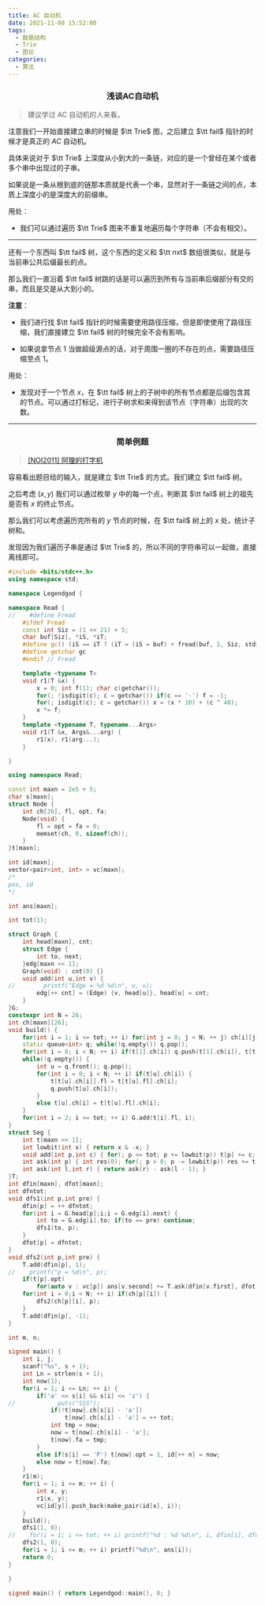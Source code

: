```yaml
---
title: AC 自动机
date: 2021-11-08 15:52:00
tags: 
  - 数据结构
  - Trie
  - 图论
categories: 
  - 算法
---
```


<h3><center>浅谈AC自动机</center></h3>

> 建议学过 AC 自动机的人来看。

注意我们一开始直接建立串的时候是 $\tt Trie$ 图，之后建立 $\tt fail$ 指针的时候才是真正的 $AC$ 自动机。

具体来说对于 $\tt Trie$ 上深度从小到大的一条链，对应的是一个曾经在某个或者多个串中出现过的子串。

如果说是一条从根到底的链那本质就是代表一个串，显然对于一条链之间的点，本质上深度小的是深度大的前缀串。

用处：

- 我们可以通过遍历 $\tt Trie$ 图来不重复地遍历每个字符串（不会有相交）。

---

还有一个东西叫 $\tt fail$ 树，这个东西的定义和 $\tt nxt$ 数组很类似，就是与当前串公共后缀最长的点。

那么我们一直沿着 $\tt fail$ 树跳的话是可以遍历到所有与当前串后缀部分有交的串，而且是交是从大到小的。

**注意**：

- 我们进行找 $\tt fail$ 指针的时候需要使用路径压缩，但是即使使用了路径压缩，我们直接建立 $\tt fail$ 树的时候完全不会有影响。

- 如果说拿节点 $1$ 当做超级源点的话，对于周围一圈的不存在的点，需要路径压缩至点 $1$。

用处：

- 发现对于一个节点 $x$，在 $\tt fail$ 树上的子树中的所有节点都是后缀包含其的节点。可以通过打标记，进行子树求和来得到该节点（字符串）出现的次数。

----

<h3><center>简单例题</center></h3>

> [[NOI2011] 阿狸的打字机](https://www.luogu.com.cn/problem/P2414)

容易看出题目给的输入，就是建立 $\tt Trie$ 的方式。我们建立 $\tt fail$ 树。

之后考虑 $(x, y)$ 我们可以通过枚举 $y$ 中的每一个点，判断其 $\tt fail$ 树上的祖先是否有 $x$ 的终止节点。

那么我们可以考虑遍历完所有的 $y$ 节点的时候，在 $\tt fail$ 树上的 $x$ 处，统计子树和。

发现因为我们遍历子串是通过 $\tt Trie$ 的，所以不同的字符串可以一起做，直接离线即可。

```cpp
#include <bits/stdc++.h>
using namespace std;

namespace Legendgod {

namespace Read {
//    #define Fread
    #ifdef Fread
    const int Siz = (1 << 21) + 5;
    char buf[Siz], *iS, *iT;
    #define gc() (iS == iT ? (iT = (iS = buf) + fread(buf, 1, Siz, stdin), iT == iS ? EOF : *iS ++ ) : *iS ++)
    #define getchar gc
    #endif // Fread

    template <typename T>
    void r1(T &x) {
        x = 0; int f(1); char c(getchar());
        for(; !isdigit(c); c = getchar()) if(c == '-') f = -1;
        for(; isdigit(c); c = getchar()) x = (x * 10) + (c ^ 48);
        x *= f;
    }
    template <typename T, typename...Args>
    void r1(T &x, Args&...arg) {
        r1(x), r1(arg...);
    }

}

using namespace Read;

const int maxn = 2e5 + 5;
char s[maxn];
struct Node {
    int ch[26], fl, opt, fa;
    Node(void) {
        fl = opt = fa = 0;
        memset(ch, 0, sizeof(ch));
    }
}t[maxn];

int id[maxn];
vector<pair<int, int> > vc[maxn];
/*
pos, id
*/

int ans[maxn];

int tot(1);

struct Graph {
    int head[maxn], cnt;
    struct Edge {
        int to, next;
    }edg[maxn << 1];
    Graph(void) : cnt(0) {}
    void add(int u,int v) {
//        printf("Edge = %d %d\n", u, v);
        edg[++ cnt] = (Edge) {v, head[u]}, head[u] = cnt;
    }
}G;
constexpr int N = 26;
int ch[maxn][26];
void build() {
    for(int i = 1; i <= tot; ++ i) for(int j = 0; j < N; ++ j) ch[i][j] = t[i].ch[j];
    static queue<int> q; while(!q.empty()) q.pop();
    for(int i = 0; i < N; ++ i) if(t[1].ch[i]) q.push(t[1].ch[i]), t[t[1].ch[i]].fl = 1; else t[1].ch[i] = 1;
    while(!q.empty()) {
        int u = q.front(); q.pop();
        for(int i = 0; i < N; ++ i) if(t[u].ch[i]) {
            t[t[u].ch[i]].fl = t[t[u].fl].ch[i];
            q.push(t[u].ch[i]);
        }
        else t[u].ch[i] = t[t[u].fl].ch[i];
    }
    for(int i = 2; i <= tot; ++ i) G.add(t[i].fl, i);
}
struct Seg {
    int t[maxn << 1];
    int lowbit(int x) { return x & -x; }
    void add(int p,int c) { for(; p <= tot; p += lowbit(p)) t[p] += c; }
    int ask(int p) { int res(0); for(; p > 0; p -= lowbit(p)) res += t[p]; return res; }
    int ask(int l,int r) { return ask(r) - ask(l - 1); }
}T;
int dfin[maxn], dfot[maxn];
int dfntot;
void dfs1(int p,int pre) {
    dfin[p] = ++ dfntot;
    for(int i = G.head[p];i;i = G.edg[i].next) {
        int to = G.edg[i].to; if(to == pre) continue;
        dfs1(to, p);
    }
    dfot[p] = dfntot;
}
void dfs2(int p,int pre) {
    T.add(dfin[p], 1);
//    printf("p = %d\n", p);
    if(t[p].opt)
        for(auto v : vc[p]) ans[v.second] += T.ask(dfin[v.first], dfot[v.first]);
    for(int i = 0;i < N; ++ i) if(ch[p][i]) {
        dfs2(ch[p][i], p);
    }
    T.add(dfin[p], -1);
}

int m, n;

signed main() {
    int i, j;
    scanf("%s", s + 1);
    int Ln = strlen(s + 1);
    int now(1);
    for(i = 1; i <= Ln; ++ i) {
        if('a' <= s[i] && s[i] <= 'z') {
//            puts("SSS");
            if(!t[now].ch[s[i] - 'a'])
                t[now].ch[s[i] - 'a'] = ++ tot;
            int tmp = now;
            now = t[now].ch[s[i] - 'a'];
            t[now].fa = tmp;
        }
        else if(s[i] == 'P') t[now].opt = 1, id[++ n] = now;
        else now = t[now].fa;
    }
    r1(m);
    for(i = 1; i <= m; ++ i) {
        int x, y;
        r1(x, y);
        vc[id[y]].push_back(make_pair(id[x], i));
    }
    build();
    dfs1(1, 0);
//    for(i = 1; i <= tot; ++ i) printf("%d : %d %d\n", i, dfin[i], dfot[i]);
    dfs2(1, 0);
    for(i = 1; i <= m; ++ i) printf("%d\n", ans[i]);
    return 0;
}

}

signed main() { return Legendgod::main(), 0; }

```

